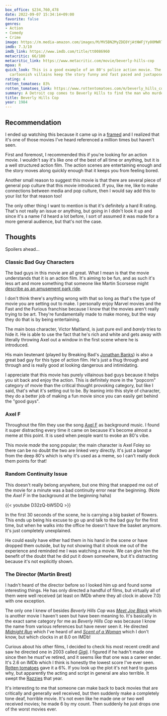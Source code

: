 ```yaml
---
box_office: $234,760,478
date: 2022-09-07 15:34:14+09:00
favorite: false
genres:
- Action
- Comedy
- Crime
image: https://m.media-amazon.com/images/M/MV5BN2MyZDE0YjAtNWFjYy00MWRlLTk3MTktMzY3ZDVhNTJkZTlmXkEyXkFqcGdeQXVyNDk3NzU2MTQ@._V1_SX800.webp
imdb: 7.3/10
imdb_link: https://www.imdb.com/title/tt0086960
metacritic: 66/100
metacritic_link: https://www.metacritic.com/movie/beverly-hills-cop
mpaa: R
quick_look: This is a good example of an 80's police action movie. The incompetent by-the-books cops and
  cartoonish villains keep the story funny and fast paced and juxtapose well with the loose cannon protagonist.
rating: 4
rotten_tomatoes: 83%
rotten_tomatoes_link: https://www.rottentomatoes.com/m/beverly_hills_cop
summary: A Detroit cop comes to Beverly Hills to find the man who murdered his friend
title: Beverly Hills Cop
year: 1984
---
```

## Recommendation
I ended up watching this because it came up in a [framed](https://framed.wtf) and I realized that it's one of those movies I've heard referenced a million times but haven't seen.

First and foremost, I recommended this if you're looking for an action movie. I wouldn't say it's like one of the best of all time or anything, but it is a well structured action film. The action scenes are entertaining enough and the story moves along quickly enough that it keeps you from feeling bored.

Another small reason to suggest this movie is that there are several piece of general pop culture that this movie introduced. If you, like me, like to make connections between media and pop culture, then I would say add this to your list for that reason too!

The only other thing I want to mention is that it's definitely a hard R rating. That's not really an issue or anything, but going in I didn't look it up and since it's a name I'd heard a lot before, I sort of assumed it was made for a more general audience, but that's not the case.

## Thoughts
Spoilers ahead...

### Classic Bad Guy Characters
The bad guys in this movie are all great. What I mean is that the movie understands that it is an action film. It's aiming to be fun, and as such it's less art and more something that someone like Martin Scorsese might [describe as an amusement park ride](https://www.indiewire.com/2019/10/martin-scorsese-marvel-movies-not-cinema-theme-parks-1202178747/).

I don't think there's anything wrong with that so long as that's the type of movie you are setting out to make. I personally enjoy Marvel movies and the Fast and the Furious franchise because I know that the movies aren't really trying to be art. They're fundamentally made to make money, but the way they do that is by being entertaining.

The main boss character, Victor Maitland, is just pure evil and _barely_ tries to hide it. He is able to use the fact that he's rich and white and gets away with literally throwing Axel out a window in the first scene where he is introduced.

His main lieutenant (played by Breaking Bad's [Jonathan Banks](https://www.imdb.com/name/nm0052186/)) is also a great bad guy for this type of action film. He's just a thug through and through and is really good at looking dangerous and intimidating.

I appreciate that this movie has purely villainous bad guys because it helps you sit back and enjoy the action. This is definitely more in the "popcorn" category of movie than the critical thought provoking category, but like I said, that's what it's setting out to be. By leaning into this style of character, they do a better job of making a fun movie since you can easily get behind the "good guys".

### Axel F
Throughout the film they use the song [Axel F](https://youtu.be/Qx2gvHjNhQ0) as background music. I found it super distracting every time it came on because it's become almost a meme at this point. It is used when people want to evoke an 80's vibe.

This movie _made_ the song popular; the main character is Axel Foley so there can be no doubt the two are linked very directly. It's just a banger from the deep 80's which is why it's used as a meme, so I can't really dock them points for that!

### Random Continuity Issue
This doesn't really belong anywhere, but one thing that snapped me out of the movie for a minute was a bad continuity error near the beginning. (Note the _Axel F_ in the background at the beginning haha)

{{< youtube D32zQ-bW5DQ >}}

In the first 30 seconds of the scene, he is carrying a big basket of flowers. This ends up being his excuse to go up and talk to the bad guy for the first time, but when he walks into the office he doesn't have the basket anymore. It's just completely unexplained.

He could easily have either had them in his hand in the scene or have dropped them outside, but by not showing that it shook me out of the experience and reminded me I was watching a movie. We can give him the benefit of the doubt that he did put it down somewhere, but it's distracting because it's not explicitly shown.

### The Director (Martin Brest)

I hadn't heard of the director before so I looked him up and found some interesting things. He has only directed a handful of films, but virtually all of them were well received (at least on IMDb where they all clock in above 7.0) with one exception.

The only one I knew of besides _Beverly Hills Cop_ was [_Meet Joe Black_](https://www.imdb.com/title/tt0119643/) which is another movie I haven't seen but have been meaning to. It's basically in the exact same category for me as _Beverly Hills Cop_ was because I know the name from various references but have never seen it. He directed [_Midnight Run_](https://www.imdb.com/title/tt0095631/) which I've heard of and [_Scent of a Woman_](https://www.imdb.com/title/tt0105323) which I don't know, but which clocks in at 8.0 on IMDb!

Curious about his other films, I decided to check his most recent credit and saw he directed one in 2003 called [_Gigli_](https://www.imdb.com/title/tt0299930/). I figured if he hadn't made one since then he must've retired, and it seems like that one was a career ender. It's 2.6 on IMDb which I think is honestly the lowest score I've ever seen. [Rotten tomatoes](https://www.rottentomatoes.com/m/gigli) gave it a 6%. If you look up the plot it's not hard to guess why, but apparently the acting and script in general are also terrible. It swept the [Razzies](https://en.wikipedia.org/wiki/24th_Golden_Raspberry_Awards) that year.

It's interesting to me that someone can make back to back movies that are critically and generally well received, but then suddenly make a completely tone deaf, horrible movie. It's not even like he made one or two well received movies; he made 6 by my count. Then suddenly he just drops one of the worst movies ever.

